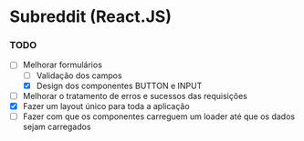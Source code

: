 # Subreddit (React.JS)

### TODO

- [ ] Melhorar formulários
  - [ ] Validação dos campos
  - [x] Design dos componentes BUTTON e INPUT
- [ ] Melhorar o tratamento de erros e sucessos das requisições
- [x] Fazer um layout único para toda a aplicação
- [ ] Fazer com que os componentes carreguem um loader até que os dados sejam carregados
